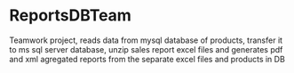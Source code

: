 ReportsDBTeam
=============

Teamwork project, reads data from mysql database of products, transfer it to ms sql server database, unzip sales report excel files and generates pdf and xml agregated reports from the separate excel files and products in DB 
